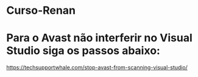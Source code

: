 # Curso-Renan

# Para o Avast não interferir no Visual Studio siga os passos abaixo:
https://techsupportwhale.com/stop-avast-from-scanning-visual-studio/

